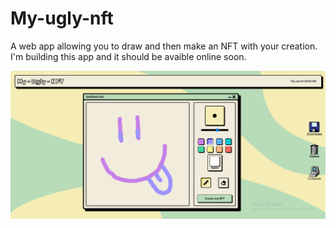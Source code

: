 # My-ugly-nft

A web app allowing you to draw and then make an NFT with your creation. I'm building this app and it should be avaible online soon.

![Home page](./public/images/my-ugly-nft-home-page.png)